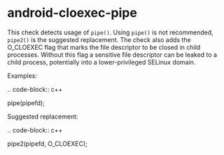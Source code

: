 android-cloexec-pipe
====================

This check detects usage of `pipe()`. Using `pipe()` is not recommended,
`pipe2()` is the suggested replacement. The check also adds the
O\_CLOEXEC flag that marks the file descriptor to be closed in child
processes. Without this flag a sensitive file descriptor can be leaked
to a child process, potentially into a lower-privileged SELinux domain.

Examples:

.. code-block:: c++

pipe(pipefd);

Suggested replacement:

.. code-block:: c++

pipe2(pipefd, O\_CLOEXEC);
